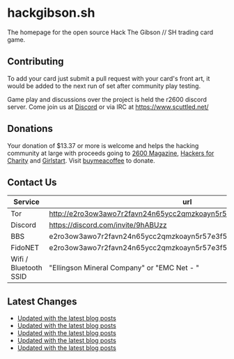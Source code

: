 # hackgibson.sh
The homepage for the open source Hack The Gibson // SH trading card game.


## Contributing

To add your card just submit a pull request with your card's front art, it would be added to the next run of set after community play testing.

Game play and discussions over the project is held the r2600 discord server. Come join us at [Discord](https://discord.com/invite/9hABUzz) or via IRC at https://www.scuttled.net/


## Donations

Your donation of $13.37 or more is welcome and helps the hacking community at large with proceeds going to [2600 Magazine](https://2600.com/), [Hackers for Charity](https://hackersforcharity.org) and [Girlstart](https://girlstart.org).  Visit [buymeacoffee](https://www.buymeacoffee.com/hackgibson.sh) to donate.


## Contact Us

Service | url
-|-
Tor | http://e2ro3ow3awo7r2favn24n65ycc2qmzkoayn5r57e3f56nvjwdcgg32ad.onion
Discord | https://discord.com/invite/9hABUzz
BBS | e2ro3ow3awo7r2favn24n65ycc2qmzkoayn5r57e3f56nvjwdcgg32ad.onion:23
FidoNET | e2ro3ow3awo7r2favn24n65ycc2qmzkoayn5r57e3f56nvjwdcgg32ad.onion:24554
Wifi / Bluetooth SSID | "Ellingson Mineral Company" or "EMC Net - <fidonet address>"

## Latest Changes
<!-- BLOG-POST-LIST:START -->
- [Updated with the latest blog posts](https://github.com/DFW2600/hackgibson.sh/commit/c143b35ba5163a4d8d6e63f13dc020c8bec870b3)
- [Updated with the latest blog posts](https://github.com/DFW2600/hackgibson.sh/commit/56f6ed25d9f84def5b29aaceeab2510decb03ae0)
- [Updated with the latest blog posts](https://github.com/DFW2600/hackgibson.sh/commit/26f80a9e3068a4d143d23d77400fb254fcf3709e)
- [Updated with the latest blog posts](https://github.com/DFW2600/hackgibson.sh/commit/f45078c8cc143adb197dd344d80784193ba4381f)
- [Updated with the latest blog posts](https://github.com/DFW2600/hackgibson.sh/commit/1695b2f5ef935796343c9c71ca162d08e3930f30)
<!-- BLOG-POST-LIST:END -->
